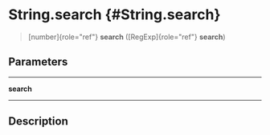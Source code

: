 String.search {#String.search}
=============

> [number]{role="ref"} **search** ([RegExp]{role="ref"} **search**)

Parameters
----------

  ------------ --
  **search**   
  ------------ --

Description
-----------
